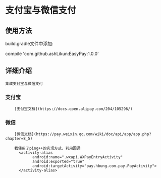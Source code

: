 # 支付宝与微信支付
## 使用方法

   build.gradle文件中添加:

   compile 'com.github.ashLikun:EasyPay:1.0.0'


## 详细介绍
    集成支付宝与微信支付


### 支付宝
        [支付宝文档](https://docs.open.alipay.com/204/105296/)

### 微信
        [微信文档](https://pay.weixin.qq.com/wiki/doc/api/app/app.php?chapter=8_5)

        我使用了ping++的实现方式，利用回调
          <activity-alias
                android:name=".wxapi.WXPayEntryActivity"
                android:exported="true"
                android:targetActivity="pay.hbung.com.pay.PayActivity">
          </activity-alias>
